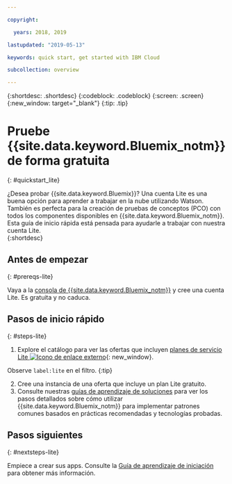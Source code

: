 ```yaml
---

copyright:

  years: 2018, 2019

lastupdated: "2019-05-13"

keywords: quick start, get started with IBM Cloud

subcollection: overview

---
```


{:shortdesc: .shortdesc}
{:codeblock: .codeblock}
{:screen: .screen}
{:new_window: target="_blank"}
{:tip: .tip}


# Pruebe {{site.data.keyword.Bluemix_notm}} de forma gratuita
{: #quickstart_lite}

¿Desea probar {{site.data.keyword.Bluemix}}? Una cuenta Lite es una buena opción para aprender a trabajar en la nube utilizando Watson. También es perfecta para la creación de pruebas de conceptos (PCO) con todos los componentes disponibles en {{site.data.keyword.Bluemix_notm}}. Esta guía de inicio rápida está pensada para ayudarle a trabajar con nuestra cuenta Lite.  
{:shortdesc}  

## Antes de empezar
{: #prereqs-lite}

Vaya a la [consola de {{site.data.keyword.Bluemix_notm}}](https://{DomainName}) y cree una cuenta Lite. Es gratuita y no caduca.

## Pasos de inicio rápido
{: #steps-lite}

1. Explore el catálogo para ver las ofertas que incluyen [planes de servicio Lite ![Icono de enlace externo](../icons/launch-glyph.svg "Icono de enlace externo")](https://{DomainName}/catalog/?search=label:lite){: new_window}.
  
  Observe `label:lite` en el filtro.
  {:tip}

2. Cree una instancia de una oferta que incluye un plan Lite gratuito.
3. Consulte nuestras [guías de aprendizaje de soluciones](/docs/tutorials?topic=solution-tutorials-tutorials) para ver los pasos detallados sobre cómo utilizar {{site.data.keyword.Bluemix_notm}} para implementar patrones comunes basados en prácticas recomendadas y tecnologías probadas. 


## Pasos siguientes
{: #nextsteps-lite}

Empiece a crear sus apps. Consulte la [Guía de aprendizaje de iniciación](/docs/apps/tutorials?topic=creating-apps-tutorial-getting-started) para obtener más información. 


